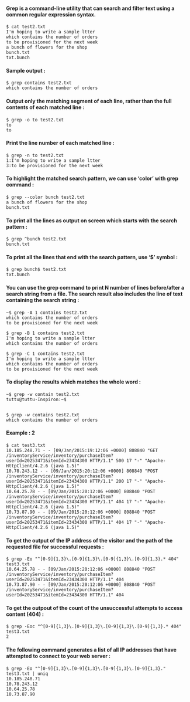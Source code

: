 #### Grep is a command-line utility that can search and filter text using a common regular expression syntax.

```
$ cat test2.txt 
I'm hoping to write a sample ltter
which contains the number of orders 
to be provisioned for the next week
a bunch of flowers for the shop
bunch.txt
txt.bunch
```
#### Sample output :

```
$ grep contains test2.txt
which contains the number of orders 
```

#### Output only the matching segment of each line, rather than the full contents of each matched line :

```
$ grep -o to test2.txt
to
to
```

#### Print the line number of each matched line :
```
$ grep -n to test2.txt
1:I'm hoping to write a sample ltter
3:to be provisioned for the next week
```
#### To highlight the matched search pattern, we can use ‘color’ with grep command :
```
$ grep --color bunch test2.txt
a bunch of flowers for the shop
bunch.txt
```

#### To print all the lines as output on screen which starts with the search pattern :
```
$ grep ^bunch test2.txt
bunch.txt
```
#### To print all the lines that end with the search pattern, use ‘$’ symbol :
```
$ grep bunch$ test2.txt
txt.bunch
```

#### You can use the grep command to print N number of lines before/after a search string from a file. The search result also includes the line of text containing the search string :

```
~$ grep -A 1 contains test2.txt
which contains the number of orders 
to be provisioned for the next week

$ grep -B 1 contains test2.txt
I'm hoping to write a sample ltter
which contains the number of orders 

$ grep -C 1 contains test2.txt
I'm hoping to write a sample ltter
which contains the number of orders 
to be provisioned for the next week
```

#### To display the results which matches the whole word :
```
~$ grep -w contain test2.txt
tuttu@tuttu-Inspiron:~$ 


$ grep -w contains test2.txt
which contains the number of orders
```

#### Example : 2

````
$ cat test3.txt
10.185.248.71 - - [09/Jan/2015:19:12:06 +0000] 808840 "GET /inventoryService/inventory/purchaseItem?userId=20253471&itemId=23434300 HTTP/1.1" 500 17 "-" "Apache-HttpClient/4.2.6 (java 1.5)"
10.78.243.12 - - [09/Jan/2015:20:12:06 +0000] 808840 "POST /inventoryService/inventory/purchaseItem?userId=20253471&itemId=23434300 HTTP/1.1" 200 17 "-" "Apache-HttpClient/4.2.6 (java 1.5)"
10.64.25.78 - - [09/Jan/2015:20:12:06 +0000] 808840 "POST /inventoryService/inventory/purchaseItem?userId=20253471&itemId=23434300 HTTP/1.1" 404 17 "-" "Apache-HttpClient/4.2.6 (java 1.5)"
10.73.87.90 - - [09/Jan/2015:20:12:06 +0000] 808840 "POST /inventoryService/inventory/purchaseItem?userId=20253471&itemId=23434300 HTTP/1.1" 404 17 "-" "Apache-HttpClient/4.2.6 (java 1.5)"
````

#### To get the output of the IP address of the visitor and the path of the requested file for successful requests :

````
$ grep -Eo "^[0-9]{1,3}\.[0-9]{1,3}\.[0-9]{1,3}\.[0-9]{1,3}.* 404" test3.txt
10.64.25.78 - - [09/Jan/2015:20:12:06 +0000] 808840 "POST /inventoryService/inventory/purchaseItem?userId=20253471&itemId=23434300 HTTP/1.1" 404
10.73.87.90 - - [09/Jan/2015:20:12:06 +0000] 808840 "POST /inventoryService/inventory/purchaseItem?userId=20253471&itemId=23434300 HTTP/1.1" 404
````

#### To get the outpout of the count of the unsuccessful attempts to access content (404) :

```
$ grep -Eoc "^[0-9]{1,3}\.[0-9]{1,3}\.[0-9]{1,3}\.[0-9]{1,3}.* 404" test3.txt
2
```

#### The following command generates a list of all IP addresses that have attempted to connect to your web server :

````
$ grep -Eo "^[0-9]{1,3}\.[0-9]{1,3}\.[0-9]{1,3}\.[0-9]{1,3}." test3.txt | uniq
10.185.248.71 
10.78.243.12 
10.64.25.78 
10.73.87.90
````

